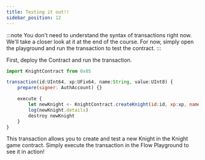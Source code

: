 ```yaml
---
title: Testing it out!!
sidebar_position: 12
---
```


:::note
You don't need to understand the syntax of transactions right now. We'll take a closer look at it at the end of the course. For now, simply open the playground and run the transaction to test the contract.
:::

First, deploy the Contract and run the transaction.

```jsx
import KnightContract from 0x05

transaction(id:UInt64, xp:UFix64, name:String, value:UInt8) {
    prepare(signer: AuthAccount) {}

    execute {
        let newKnight <- KnightContract.createKnight(id:id, xp:xp, name:name, value:value)
        log(newKnight.details)
        destroy newKnight
    }
}
```

This transaction allows you to create and test a new Knight in the Knight game contract. Simply execute the transaction in the Flow Playground to see it in action!
